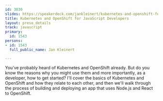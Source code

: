 ```yaml
---
id: 3030
slides: https://speakerdeck.com/jankleinert/kubernetes-and-openshift-for-javascript-developers
title: Kubernetes and OpenShift for JavaScript Developers
layout: preso_details
track: javascript
primary:
  id: 1543
persons:
- id: 1543
  full_public_name: Jan Kleinert

---
```

You’ve probably heard of Kubernetes and OpenShift already. But do you know the reasons why you might use them and more importantly, as a developer, how to get started? I'll cover the basics of Kubernetes and OpenShift and how they relate to each other, and then we'll walk through the process of building and deploying an app that uses Node.js and React to OpenShift. 

